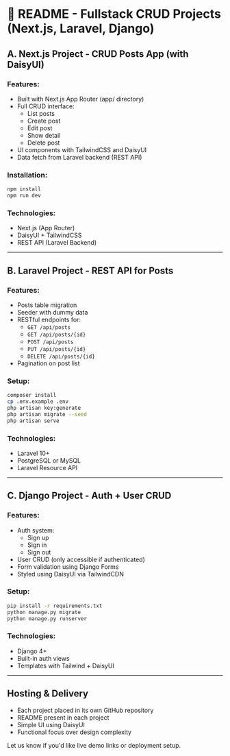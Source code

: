 # 📘 README - Fullstack CRUD Projects (Next.js, Laravel, Django)

## A. Next.js Project - CRUD Posts App (with DaisyUI)

### Features:
- Built with Next.js App Router (app/ directory)
- Full CRUD interface:
  - List posts
  - Create post
  - Edit post
  - Show detail
  - Delete post
- UI components with TailwindCSS and DaisyUI
- Data fetch from Laravel backend (REST API)

### Installation:
```bash
npm install
npm run dev
```

### Technologies:
- Next.js (App Router)
- DaisyUI + TailwindCSS
- REST API (Laravel Backend)

---

## B. Laravel Project - REST API for Posts

### Features:
- Posts table migration
- Seeder with dummy data
- RESTful endpoints for:
  - `GET /api/posts`
  - `GET /api/posts/{id}`
  - `POST /api/posts`
  - `PUT /api/posts/{id}`
  - `DELETE /api/posts/{id}`
- Pagination on post list

### Setup:
```bash
composer install
cp .env.example .env
php artisan key:generate
php artisan migrate --seed
php artisan serve
```

### Technologies:
- Laravel 10+
- PostgreSQL or MySQL
- Laravel Resource API

---

## C. Django Project - Auth + User CRUD

### Features:
- Auth system:
  - Sign up
  - Sign in
  - Sign out
- User CRUD (only accessible if authenticated)
- Form validation using Django Forms
- Styled using DaisyUI via TailwindCDN

### Setup:
```bash
pip install -r requirements.txt
python manage.py migrate
python manage.py runserver
```

### Technologies:
- Django 4+
- Built-in auth views
- Templates with Tailwind + DaisyUI

---

## Hosting & Delivery
- Each project placed in its own GitHub repository
- README present in each project
- Simple UI using DaisyUI
- Functional focus over design complexity

Let us know if you'd like live demo links or deployment setup.
